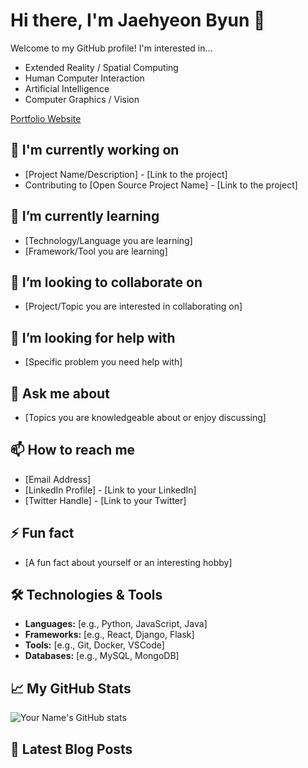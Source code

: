 # Hi there, I'm Jaehyeon Byun 👋

Welcome to my GitHub profile! I'm interested in...
- Extended Reality / Spatial Computing 
- Human Computer Interaction
- Artificial Intelligence
- Computer Graphics / Vision

[Portfolio Website](https://ballistic-group-796.notion.site/7d0c9b7599564d978035c0bb77073dad?v=6f93571b83e14cf685761756ea176149&pvs=74)

## 🔭 I'm currently working on
- [Project Name/Description] - [Link to the project]
- Contributing to [Open Source Project Name] - [Link to the project]

## 🌱 I’m currently learning
- [Technology/Language you are learning]
- [Framework/Tool you are learning]

## 👯 I’m looking to collaborate on
- [Project/Topic you are interested in collaborating on]

## 🤔 I’m looking for help with
- [Specific problem you need help with]

## 💬 Ask me about
- [Topics you are knowledgeable about or enjoy discussing]

## 📫 How to reach me
- [Email Address]
- [LinkedIn Profile] - [Link to your LinkedIn]
- [Twitter Handle] - [Link to your Twitter]

## ⚡ Fun fact
- [A fun fact about yourself or an interesting hobby]

## 🛠️ Technologies & Tools
- **Languages:** [e.g., Python, JavaScript, Java]
- **Frameworks:** [e.g., React, Django, Flask]
- **Tools:** [e.g., Git, Docker, VSCode]
- **Databases:** [e.g., MySQL, MongoDB]

## 📈 My GitHub Stats
![Your Name's GitHub stats](https://github-readme-stats.vercel.app/api?username=your-github-username&show_icons=true&hide_title=true&count_private=true&hide=prs&theme=dark)

## 📝 Latest Blog Posts
<!-- BLOG-POST-LIST:START -->
<!-- BLOG-POST-LIST:END -->

<!-- To use the blog post section, you need to install the blog-post-list GitHub Action -->
